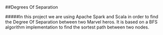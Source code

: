 ##Degrees Of Separation

#####In this project we are using Apache Spark and Scala in order to find the Degree Of Separation between two Marvel heros. It is based on a BFS algorithm implementation to find the sortest path between two nodes.
